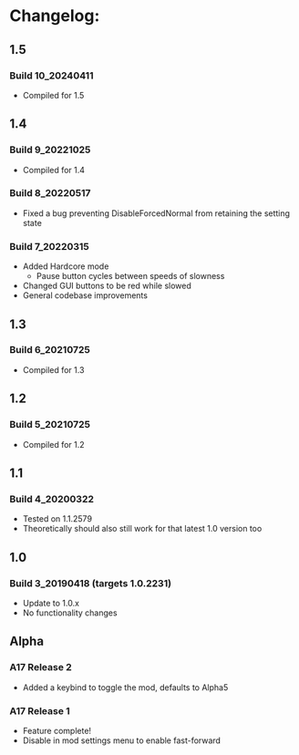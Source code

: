 # Changelog:

## 1.5 
### Build 10_20240411
* Compiled for 1.5

## 1.4
### Build 9_20221025
* Compiled for 1.4

### Build 8_20220517
* Fixed a bug preventing DisableForcedNormal from retaining the setting state

### Build 7_20220315
* Added Hardcore mode
  * Pause button cycles between speeds of slowness
* Changed GUI buttons to be red while slowed
* General codebase improvements

## 1.3
### Build 6_20210725
* Compiled for 1.3

## 1.2
### Build 5_20210725
* Compiled for 1.2

## 1.1
### Build 4_20200322
* Tested on 1.1.2579
* Theoretically should also still work for that latest 1.0 version too

## 1.0
### Build 3_20190418 (targets 1.0.2231)
* Update to 1.0.x
* No functionality changes

## Alpha
### A17 Release 2
* Added a keybind to toggle the mod, defaults to Alpha5

### A17 Release 1
* Feature complete!
* Disable in mod settings menu to enable fast-forward
